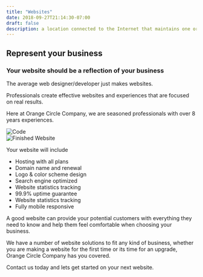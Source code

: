 ```yaml
---
title: "Websites"
date: 2018-09-27T21:14:30-07:00
draft: false
description: a location connected to the Internet that maintains one or more pages on the World Wide Web.
---
```


<h2 class="title">Represent your business</h2>
<h3 class="subtitle">
Your website should be a reflection of your business
</h3>
<p>The average web designer/developer just makes websites.</p>
<p>Professionals create effective websites and experiences that are focused on real results.</p>
<p>Here at Orange Circle Company, we are seasoned professionals with over 8 years experiences.</p>


<div id="beer-slider" class="beer-slider" data-beer-label="before">
    <img src="/images/cast-of-crowns-code.png" alt="Code">
    <div class="beer-reveal" data-beer-label="after">
        <img src="/images/cast-of-crowns.png" alt="Finished Website">
    </div>
</div>

<p>Your website will include</p>
<ul>
<li>Hosting with all plans</li>
<li>Domain name and renewal</li>
<li>Logo & color scheme design</li>
<li>Search engine optimized</li>
<li>Website statistics tracking</li>
<li>99.9% uptime guarantee</li>
<li>Website statistics tracking</li>
<li>Fully mobile responsive</li>
</ul>
<p>A good website can provide your potential customers with everything they need to know and help them feel comfortable when choosing your business.</p>
<p>We have a number of website solutions to fit any kind of business, whether you are making a website for the first time or its time for an upgrade, Orange Circle Company has you covered.</p>
<p>Contact us today and lets get started on your next website.</p>

